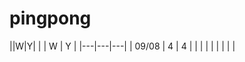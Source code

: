 # pingpong



||W|Y|
|   |  W |  Y | 
|---|---|---|
|  09/08 | 4  |  4 |
|   |   |   |
|   |   |   |

